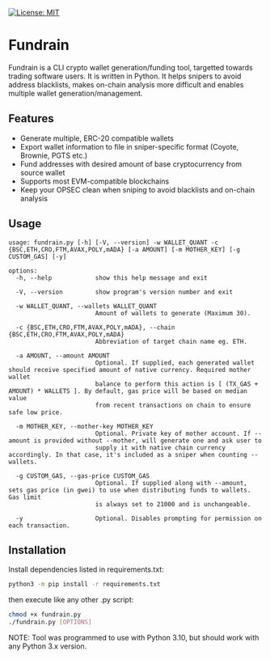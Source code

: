 [![License: MIT](https://img.shields.io/badge/License-MIT-yellow.svg)](https://opensource.org/licenses/MIT)
# Fundrain
Fundrain is a CLI crypto wallet generation/funding tool, targetted towards trading software users. It is written in Python.
It helps snipers to avoid address blacklists, makes on-chain analysis more difficult and enables multiple wallet generation/management.

## Features

- Generate multiple, ERC-20 compatible wallets
- Export wallet information to file in sniper-specific format (Coyote, Brownie, PGTS etc.)
- Fund addresses with desired amount of base cryptocurrency from source wallet
- Supports most EVM-compatible blockchains 
- Keep your OPSEC clean when sniping to avoid blacklists and on-chain analysis

## Usage
```
usage: fundrain.py [-h] [-V, --version] -w WALLET_QUANT -c {BSC,ETH,CRO,FTM,AVAX,POLY,mADA} [-a AMOUNT] [-m MOTHER_KEY] [-g CUSTOM_GAS] [-y]

options:
  -h, --help            show this help message and exit
  
  -V, --version         show program's version number and exit
  
  -w WALLET_QUANT, --wallets WALLET_QUANT
                        Amount of wallets to generate (Maximum 30).
                        
  -c {BSC,ETH,CRO,FTM,AVAX,POLY,mADA}, --chain {BSC,ETH,CRO,FTM,AVAX,POLY,mADA}
                        Abbreviation of target chain name eg. ETH.
                        
  -a AMOUNT, --amount AMOUNT
                        Optional. If supplied, each generated wallet should receive specified amount of native currency. Required mother wallet
                        balance to perform this action is [ (TX_GAS + AMOUNT) * WALLETS ]. By default, gas price will be based on median value 
                        from recent transactions on chain to ensure safe low price.
                        
  -m MOTHER_KEY, --mother-key MOTHER_KEY
                        Optional. Private key of mother account. If --amount is provided without --mother, will generate one and ask user to 
                        supply it with native chain currency accordingly. In that case, it's included as a sniper when counting --wallets.
                        
  -g CUSTOM_GAS, --gas-price CUSTOM_GAS
                        Optional. If supplied along with --amount, sets gas price (in gwei) to use when distributing funds to wallets. Gas limit 
                        is always set to 21000 and is unchangeable.
                        
  -y                    Optional. Disables prompting for permission on each transaction.
```

## Installation
Install dependencies listed in requirements.txt:
```sh
python3 -m pip install -r requirements.txt
```
then execute like any other .py script:
```sh
chmod +x fundrain.py
./fundrain.py [OPTIONS]
```
NOTE: Tool was programmed to use with Python 3.10, but should work with any Python 3.x version.

